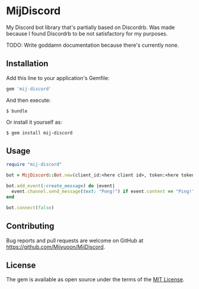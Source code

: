 # MijDiscord

My Discord bot library that's partially based on Discordrb. Was made because I found Discordrb to be not satisfactory for my purposes.

TODO: Write goddamn documentation because there's currently none.

## Installation

Add this line to your application's Gemfile:

```ruby
gem 'mij-discord'
```

And then execute:

```
$ bundle
```

Or install it yourself as:

```
$ gem install mij-discord
```

## Usage

```ruby
require "mij-discord"

bot = MijDiscord::Bot.new(client_id:<here client id>, token:<here token>)

bot.add_event(:create_message) do |event|
  event.channel.send_message(text: "Pong!") if event.content == "Ping!"
end

bot.connect(false)
```

## Contributing

Bug reports and pull requests are welcome on GitHub at https://github.com/Mijyuoon/MijDiscord.

## License

The gem is available as open source under the terms of the [MIT License](http://opensource.org/licenses/MIT).
